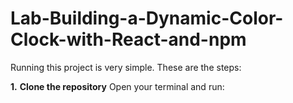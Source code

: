 # Lab-Building-a-Dynamic-Color-Clock-with-React-and-npm

Running this project is very simple. These are the steps:

**1.** **Clone the repository**
Open your terminal and run:

```bash git clone https://github.com/primouomo123/Lab-Building-a-Dynamic-Color-Clock-with-React-and-npm.git
